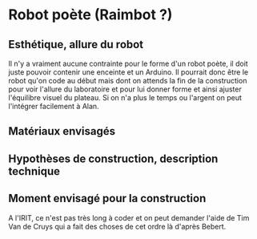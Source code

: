 
# Robot poète (Raimbot ?)

 

## Esthétique, allure du robot

Il n'y a vraiment aucune contrainte pour le forme d'un robot poète, il doit juste pouvoir contenir une enceinte et un Arduino. Il pourrait donc être le robot qu'on code au début mais dont on attends la fin de la construction pour voir l'allure du laboratoire et pour lui donner forme et ainsi ajuster l'équilibre visuel du plateau. Si on n'a plus le temps ou l'argent on peut l'intégrer facilement à Alan.

## Matériaux envisagés


## Hypothèses de construction, description technique


## Moment envisagé pour la construction
A l'IRIT, ce n'est pas très long à coder et on peut demander l'aide de Tim Van de Cruys qui a fait des choses de cet ordre là d'après Bebert.
